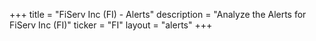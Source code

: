 +++
title = "FiServ Inc (FI) - Alerts"
description = "Analyze the Alerts for FiServ Inc (FI)"
ticker = "FI"
layout = "alerts"
+++

